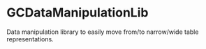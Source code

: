 # GCDataManipulationLib
Data manipulation library to easily move from/to narrow/wide table representations. 
